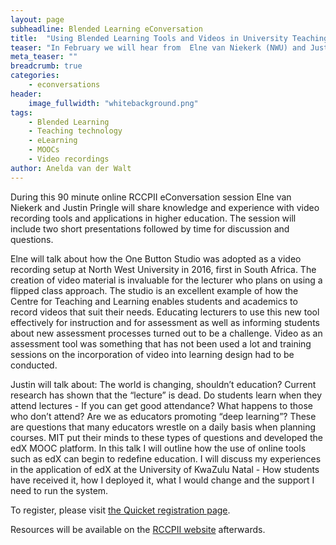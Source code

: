 ```yaml
---
layout: page
subheadline: Blended Learning eConversation
title:  "Using Blended Learning Tools and Videos in University Teaching"
teaser: "In February we will hear from  Elne van Niekerk (NWU) and Justin Pringle (UKZN) about blended learning tools and technologies they use or support in the tertiary teaching landscape."
meta_teaser: ""
breadcrumb: true
categories:
    - econversations
header:
    image_fullwidth: "whitebackground.png"
tags:
    - Blended Learning
    - Teaching technology
    - eLearning
    - MOOCs
    - Video recordings
author: Anelda van der Walt
---
```

During this 90 minute online RCCPII eConversation session Elne van Niekerk and Justin Pringle will share knowledge and experience with video recording tools and applications in higher education. The session will include two short presentations followed by time for discussion and questions.

Elne will talk about how the One Button Studio was adopted as a video recording setup at North West University in 2016, first in South Africa. The creation of video material is invaluable for the lecturer who plans on using a flipped class approach. The studio is an excellent example of how the Centre for Teaching and Learning enables students and academics to record videos that suit their needs. Educating lecturers to use this new tool effectively for instruction and for assessment as well as informing students about new assessment processes turned out to be a challenge. Video as an assessment tool was something that has not been used a lot and training sessions on the incorporation of video into learning design had to be conducted.

Justin will talk about: The world is changing, shouldn’t education? Current research has shown that the “lecture” is dead. Do students learn when they attend lectures - If you can get good attendance? What happens to those who don’t attend? Are we as educators promoting “deep learning”? These are questions that many educators wrestle on a daily basis when planning courses. MIT put their minds to these types of questions and developed the edX MOOC platform. In this talk I will outline how the use of online tools such as edX can begin to redefine education. I will discuss my experiences in the application of edX at the University of KwaZulu Natal - How students have received it, how I deployed it, what I would change and the support I need to run the system.

To register, please visit [the Quicket registration page](https://www.quicket.co.za/events/66761-rccp-ii-econversation-series-5-using-blended-learning-tools-and-videos-in-unive/).

Resources will be available on the [RCCPII website](https://tenet-rccpii.github.io/rccpii-2018/econversations/general/) afterwards.
